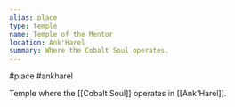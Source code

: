 ```yaml
---
alias: place
type: temple
name: Temple of the Mentor
location: Ank'Harel
summary: Where the Cobalt Soul operates.
---
```


#place #ankharel 

Temple where the [[Cobalt Soul]] operates in [[Ank'Harel]].